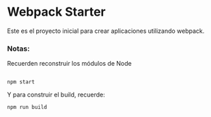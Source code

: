 # Webpack Starter

Este es el proyecto inicial para crear aplicaciones utilizando webpack.

### Notas:
Recuerden reconstruir los módulos de Node

```

npm start
```

Y para construir el build, recuerde:
```
npm run build
```